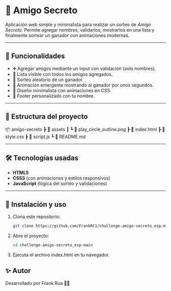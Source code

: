 # 🎉 Amigo Secreto

Aplicación web simple y minimalista para realizar un sorteo de *Amigo Secreto*.
Permite agregar nombres, validarlos, mostrarlos en una lista y finalmente sortear un ganador con animaciones modernas.

---

## 🚀 Funcionalidades

- ➕ Agregar amigos mediante un input con validación (solo nombres).
- 📜 Lista visible con todos los amigos agregados.
- 🎲 Sorteo aleatorio de un ganador.
- 🎉 Animación emergente mostrando al ganador por unos segundos.
- 🎨 Diseño minimalista con animaciones en CSS.
- 🦶 Footer personalizado con tu nombre.

---

## 📂 Estructura del proyecto

📦 amigo-secreto
┣ 📂 assets
┃ ┗ 📜 play_circle_outline.png
┣ 📜 index.html
┣ 📜 style.css
┣ 📜 script.js
┗ 📜 README.md

---

## 🛠️ Tecnologías usadas

- **HTML5**
- **CSS3** (con animaciones y estilos responsivos)
- **JavaScript** (lógica del sorteo y validaciones)

---

## 🔧 Instalación y uso

1. Clona este repositorio:

   ```bash
   git clone https://github.com/FrankRC1/challenge-amigo-secreto_esp-main.git

2. Abre el proyecto:

   ```bash
   cd challenge-amigo-secreto_esp-main

3. Ejecuta el archivo index.html en tu navegador.

## ✨ Autor

Desarrollado por Frank Rua 👨‍💻


